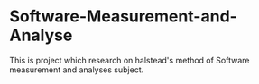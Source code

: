 # Software-Measurement-and-Analyse
This is project which research on halstead's method of Software measurement and analyses subject.
